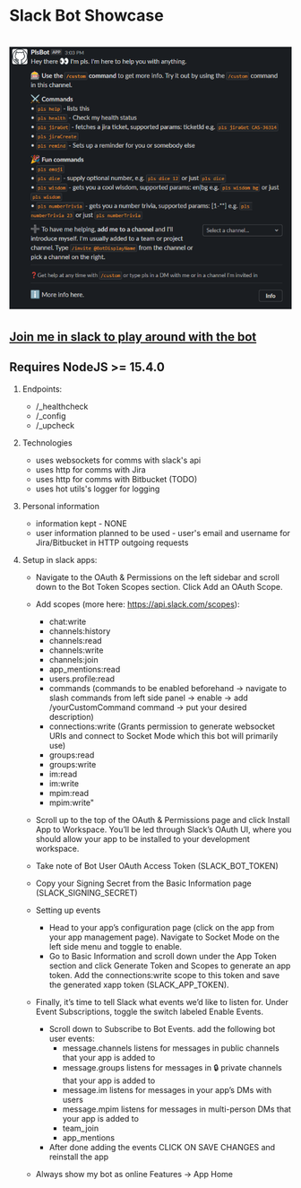 # Slack Bot Showcase
# <p align="center">[<img alt="showcase" src="./showcase.png" />](./showcase.png)</p>

## [Join me in slack to play around with the bot](https://join.slack.com/t/testing-gtv5991/shared_invite/zt-1gdat138l-UaKRmo6zT4D2GZURgu182w)


## Requires NodeJS >= 15.4.0

1. Endpoints:
    - /_healthcheck
    - /_config
    - /_upcheck

2. Technologies
    - uses websockets for comms with slack's api
    - uses http for comms with Jira
    - uses http for comms with Bitbucket (TODO)
    - uses hot utils's logger for logging 

3. Personal information
    - information kept - NONE
    - user information planned to be used - user's email and username for Jira/Bitbucket in HTTP outgoing requests

4. Setup in slack apps:
    - Navigate to the OAuth & Permissions on the left sidebar and scroll down to the Bot Token Scopes section. Click Add an OAuth Scope.
    - Add scopes (more here: https://api.slack.com/scopes):
        - chat:write
        - channels:history
        - channels:read
        - channels:write
        - channels:join
        - app_mentions:read
        - users.profile:read
        - commands (commands to be enabled beforehand -> navigate to slash commands from left side panel -> enable -> add /yourCustomCommand  command -> put your desired description)
        - connections:write (Grants permission to generate websocket URIs and connect to Socket Mode which this bot will primarily use)
        - groups:read
        - groups:write
        - im:read
        - im:write
        - mpim:read
        - mpim:write"
    - Scroll up to the top of the OAuth & Permissions page and click Install App to Workspace. You’ll be led through Slack’s OAuth UI, where you should allow your app to be installed to your development workspace.
    - Take note of Bot User OAuth Access Token (SLACK_BOT_TOKEN)
    - Copy your Signing Secret from the Basic Information page (SLACK_SIGNING_SECRET)
    - Setting up events
        - Head to your app’s configuration page (click on the app from your app management page). Navigate to Socket Mode on the left side menu and toggle to enable.
        - Go to Basic Information and scroll down under the App Token section and click Generate Token and Scopes to generate an app token. Add the connections:write scope to this token and save the generated xapp token (SLACK_APP_TOKEN).
    - Finally, it’s time to tell Slack what events we’d like to listen for. Under Event Subscriptions, toggle the switch labeled Enable Events.
        - Scroll down to Subscribe to Bot Events. add the following bot user events:
            - message.channels listens for messages in public channels that your app is added to
            - message.groups listens for messages in 🔒 private channels that your app is added to
            - message.im listens for messages in your app’s DMs with users
            - message.mpim listens for messages in multi-person DMs that your app is added to
            - team_join
            - app_mentions
        - After done adding the events CLICK ON SAVE CHANGES and reinstall the app

    - Always show my bot as online Features -> App Home

